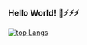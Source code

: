 ### Hello World! 👋⚡⚡⚡


 <!--[![github stats](https://github-readme-stats.vercel.app/api?username=bingbingpa&show_icons=true&count_private=true)]()-->
 [![top Langs](https://github-readme-stats.vercel.app/api/top-langs/?username=bingbingpa&layout=compact)]()
 
<!--[![blog](https://img.shields.io/badge/blog-bingbingpa.github.io-blue)](https://bingbingpa.github.io/)-->
<!--[![Hits](https://hits.seeyoufarm.com/api/count/incr/badge.svg?url=https%3A%2F%2Fgithub.com%2FaaronLab)](https://hits.seeyoufarm.com)-->

<!--<img align='left' src="https://github-readme-stats.vercel.app/api/top-langs/?username=bingbingpa&layout=compact">-->

<!--<img align='left' src="https://github-readme-stats.vercel.app/api?username=bingbingpa&show_icons=true"> -->

<!--
**bingbingpa/bingbingpa** is a ✨ _special_ ✨ repository because its `README.md` (this file) appears on your GitHub profile.

Here are some ideas to get you started:

- 🔭 I’m currently working on ...
- 🌱 I’m currently learning ...
- 👯 I’m looking to collaborate on ...
- 🤔 I’m looking for help with ...
- 💬 Ask me about ...
- 📫 How to reach me: ...
- 😄 Pronouns: ...
- ⚡ Fun fact: ...
-->

